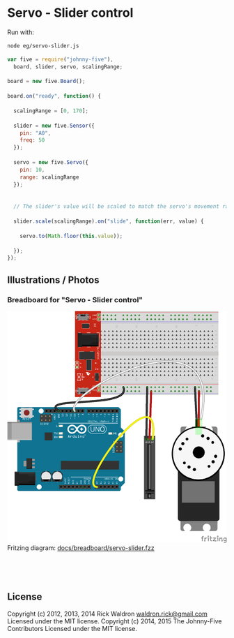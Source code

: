 <!--remove-start-->

# Servo - Slider control





Run with:
```bash
node eg/servo-slider.js
```

<!--remove-end-->

```javascript
var five = require("johnny-five"),
  board, slider, servo, scalingRange;

board = new five.Board();

board.on("ready", function() {

  scalingRange = [0, 170];

  slider = new five.Sensor({
    pin: "A0",
    freq: 50
  });

  servo = new five.Servo({
    pin: 10,
    range: scalingRange
  });


  // The slider's value will be scaled to match the servo's movement range

  slider.scale(scalingRange).on("slide", function(err, value) {

    servo.to(Math.floor(this.value));

  });
});

```


## Illustrations / Photos


### Breadboard for "Servo - Slider control"



![docs/breadboard/servo-slider.png](breadboard/servo-slider.png)<br>
Fritzing diagram: [docs/breadboard/servo-slider.fzz](breadboard/servo-slider.fzz)

&nbsp;





&nbsp;

<!--remove-start-->

## License
Copyright (c) 2012, 2013, 2014 Rick Waldron <waldron.rick@gmail.com>
Licensed under the MIT license.
Copyright (c) 2014, 2015 The Johnny-Five Contributors
Licensed under the MIT license.

<!--remove-end-->
